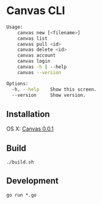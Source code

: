# Canvas CLI

```bash
Usage:
	canvas new [<filename>]
	canvas list
	canvas pull <id>
	canvas delete <id>
	canvas account
	canvas login
	canvas -h | --help
	canvas --version

Options:
  -h, --help    Show this screen.
  --version     Show version.
```

## Installation

  OS X: [Canvas 0.0.1](https://s3.amazonaws.com/canvas-cli-releases/canvas-0.0.1.zip)


## Build

    ./build.sh

## Development

    go run *.go
